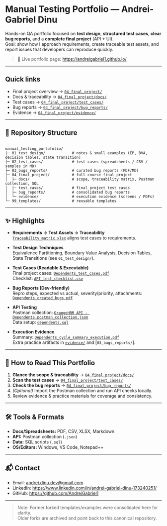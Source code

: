# Manual Testing Portfolio — Andrei-Gabriel Dinu

Hands-on QA portfolio focused on **test design**, **structured test cases**, **clear bug reports**, and a **complete final project** (API + UI).  
Goal: show how I approach requirements, create traceable test assets, and report issues that developers can reproduce quickly.

> 🔗 Live portfolio page: https://andreigabriel1.github.io/

---

## Quick links
- Final project overview → [`04_final_project/`](./04_final_project/)
- Docs & traceability → [`04_final_project/docs/`](./04_final_project/docs/)
- Test cases → [`04_final_project/test_cases/`](./04_final_project/test_cases/)
- Bug reports → [`04_final_project/bug_reports/`](./04_final_project/bug_reports/)
- Evidence → [`04_final_project/evidence/`](./04_final_project/evidence/)

---

## 🧭 Repository Structure

```text

manual_testing_portofolio/
├─ 01_test_design/            # notes & small examples (EP, BVA, decision tables, state transition)
├─ 02_test_cases/             # test cases (spreadsheets / CSV / samples in MD)
├─ 03_bugs_reports/           # curated bug reports (PDF/MD)
├─ 04_final_project/          # full course final project
│  ├─ docs/                   # scope, traceability matrix, Postman collection, SQL
│  ├─ test_cases/             # final project test cases
│  ├─ bug_reports/            # consolidated bug reports
│  └─ evidence/               # execution evidence (screens / PDFs)
└─ 99_templates/              # reusable templates

```
---

## ✨ Highlights

- **Requirements → Test Assets → Traceability**  
  [`Traceability_matrix.xlsx`](./04_final_project/docs/Traceability_matrix.xlsx) aligns test cases to requirements.

- **Test Design Techniques**  
  Equivalence Partitioning, Boundary Value Analysis, Decision Tables, State Transitions (see `01_test_design/`).

- **Test Cases (Readable & Executable)**  
  Final project cases: [`Dependents_test_cases.pdf`](./04_final_project/test_cases/Dependents_test_cases.pdf)  
  Checklist: [`API_test_checklist.csv`](./04_final_project/test_cases/API_test_checklist.csv)

- **Bug Reports (Dev-friendly)**  
  Repro steps, expected vs actual, severity/priority, attachments:  
  [`Dependents_created_bugs.pdf`](./04_final_project/bug_reports/Dependents_created_bugs.pdf)

- **API Testing**  
  Postman collection: [`OrangeHRM API - Dependents.postman_collection.json`](./04_final_project/docs/OrangeHRM%20API%20-%20Dependents.postman_collection.json)  
  Data setup: [`dependents.sql`](./04_final_project/docs/dependents.sql)

- **Execution Evidence**  
  Summary: [`Dependents_cycle_summary_execution.pdf`](./04_final_project/docs/Dependents_cycle_summary_execution.pdf)  
  Extra practice artifacts in [`evidence/`](./04_final_project/evidence/) and [`03_bugs_reports/`].

---

## 🧪 How to Read This Portfolio

1. **Glance the scope & traceability** → [`04_final_project/docs/`](./04_final_project/docs/)  
2. **Scan the test cases** → [`04_final_project/test_cases/`](./04_final_project/test_cases/)  
3. **Check the bug reports** → [`04_final_project/bug_reports/`](./04_final_project/bug_reports/)  
4. *(Optional)* Import the Postman collection and run API checks locally.  
5. Review evidence & practice materials for coverage and consistency.

---

## 🛠️ Tools & Formats

- **Docs/Spreadsheets:** PDF, CSV, XLSX, Markdown  
- **API:** Postman collection (`.json`)  
- **Data:** SQL scripts (`.sql`)  
- **OS/Editors:** Windows, VS Code, Notepad++

---

## 📬 Contact

- Email: [andrei.dinu.dev@gmail.com](mailto:andrei.dinu.dev@gmail.com)  
- LinkedIn: https://www.linkedin.com/in/andrei-gabriel-dinu-173240251/  
- GitHub: https://github.com/AndreiGabriel1

---

> Note: Former forked templates/examples were consolidated here for clarity.  
> Older forks are archived and point back to this canonical repository.
